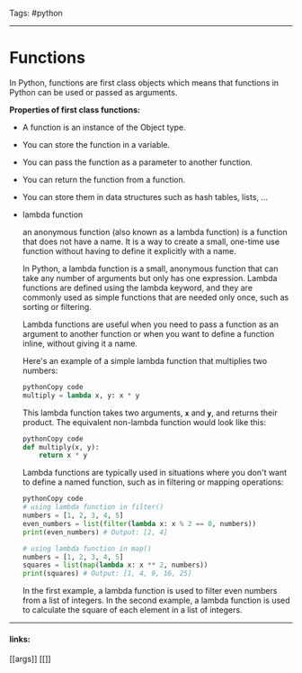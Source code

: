 
Tags: #python

------------------------------------------



# Functions

In Python, functions are first class objects which means that functions in Python can be used or passed as arguments.  

**Properties of first class functions:**

- A function is an instance of the Object type.
- You can store the function in a variable.
- You can pass the function as a parameter to another function.
- You can return the function from a function.
- You can store them in data structures such as hash tables, lists, …


- lambda function
    
    an anonymous function (also known as a lambda function) is a function that does not have a name. It is a way to create a small, one-time use function without having to define it explicitly with a name.
    
    In Python, a lambda function is a small, anonymous function that can take any number of arguments but only has one expression. Lambda functions are defined using the lambda keyword, and they are commonly used as simple functions that are needed only once, such as sorting or filtering.
    
    Lambda functions are useful when you need to pass a function as an argument to another function or when you want to define a function inline, without giving it a name.
    
    Here's an example of a simple lambda function that multiplies two numbers:
    
    ```python
    pythonCopy code
    multiply = lambda x, y: x * y
    
    ```
    
    This lambda function takes two arguments, **`x`** and **`y`**, and returns their product. The equivalent non-lambda function would look like this:
    
    ```python
    pythonCopy code
    def multiply(x, y):
        return x * y
    
    ```
    
    Lambda functions are typically used in situations where you don't want to define a named function, such as in filtering or mapping operations:
    
    ```python
    pythonCopy code
    # using lambda function in filter()
    numbers = [1, 2, 3, 4, 5]
    even_numbers = list(filter(lambda x: x % 2 == 0, numbers))
    print(even_numbers) # Output: [2, 4]
    
    # using lambda function in map()
    numbers = [1, 2, 3, 4, 5]
    squares = list(map(lambda x: x ** 2, numbers))
    print(squares) # Output: [1, 4, 9, 16, 25]
    
    ```
    
    In the first example, a lambda function is used to filter even numbers from a list of integers. In the second example, a lambda function is used to calculate the square of each element in a list of integers.
    

---------------------
#### links:
[[args]]
[[]]